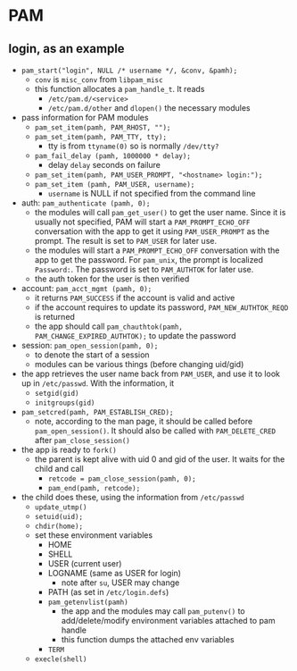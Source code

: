 PAM
===

## login, as an example

- `pam_start("login", NULL /* username */, &conv, &pamh);`
  - `conv` is `misc_conv` from `libpam_misc`
  - this function allocates a `pam_handle_t`.  It reads
    - `/etc/pam.d/<service>`
    - `/etc/pam.d/other`
    and `dlopen()` the necessary modules
- pass information for PAM modules
  - `pam_set_item(pamh, PAM_RHOST, "");`
  - `pam_set_item(pamh, PAM_TTY, tty);`
    - tty is from `ttyname(0)` so is normally `/dev/tty?`
  - `pam_fail_delay (pamh, 1000000 * delay);`
    - delay `delay` seconds on failure
  - `pam_set_item(pamh, PAM_USER_PROMPT, "<hostname> login:");`
  - `pam_set_item (pamh, PAM_USER, username);`
    - `username` is NULL if not specified from the command line
- auth: `pam_authenticate (pamh, 0);`
  - the modules will call `pam_get_user()` to get the user name.  Since it is
    usually not specified, PAM will start a `PAM_PROMPT_ECHO_OFF` conversation
    with the app to get it using `PAM_USER_PROMPT` as the prompt.  The result
    is set to `PAM_USER` for later use.
  - the modules will start a `PAM_PROMPT_ECHO_OFF` conversation with the app
    to get the password.  For `pam_unix`, the prompt is localized `Password:`.
    The password is set to `PAM_AUTHTOK` for later use.
  - the auth token for the user is then verified
- account: `pam_acct_mgmt (pamh, 0);`
  - it returns `PAM_SUCCESS` if the account is valid and active
  - if the account requires to update its password, `PAM_NEW_AUTHTOK_REQD` is
    returned
  - the app should call `pam_chauthtok(pamh, PAM_CHANGE_EXPIRED_AUTHTOK);` to
    update the password
- session: `pam_open_session(pamh, 0);`
  - to denote the start of a session
  - modules can be various things (before changing uid/gid)
- the app retrieves the user name back from `PAM_USER`, and use it to look up
  in `/etc/passwd`.  With the information, it
  - `setgid(gid)`
  - `initgroups(gid)`
- `pam_setcred(pamh, PAM_ESTABLISH_CRED);`
  - note, according to the man page, it should be called before
    `pam_open_session()`.  It should also be called with `PAM_DELETE_CRED`
    after `pam_close_session()`
- the app is ready to `fork()`
  - the parent is kept alive with uid 0 and gid of the user.  It waits
    for the child and call
    - `retcode = pam_close_session(pamh, 0);`
    - `pam_end(pamh, retcode);`
- the child does these, using the information from `/etc/passwd`
  - `update_utmp()`
  - `setuid(uid);`
  - `chdir(home);`
  - set these environment variables
    - HOME
    - SHELL
    - USER (current user)
    - LOGNAME (same as USER for login)
      - note after `su`, USER may change
    - PATH (as set in `/etc/login.defs`)
    - `pam_getenvlist(pamh)`
      - the app and the modules may call `pam_putenv()` to add/delete/modify
        environment variables attached to pam handle
      - this function dumps the attached env variables
    - `TERM`
  - `execle(shell)`
